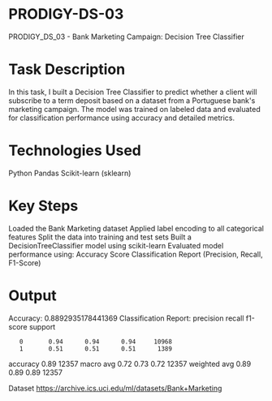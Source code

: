 # PRODIGY-DS-03

PRODIGY_DS_03 - Bank Marketing Campaign: Decision Tree Classifier

# Task Description

In this task, I built a Decision Tree Classifier to predict whether a client will subscribe to a term deposit based on a dataset from a Portuguese bank's marketing campaign. The model was trained on labeled data and evaluated for classification performance using accuracy and detailed metrics.

# Technologies Used

Python
Pandas
Scikit-learn (sklearn)

# Key Steps

Loaded the Bank Marketing dataset
Applied label encoding to all categorical features
Split the data into training and test sets
Built a DecisionTreeClassifier model using scikit-learn
Evaluated model performance using:
Accuracy Score
Classification Report (Precision, Recall, F1-Score)

# Output

Accuracy: 0.8892935178441369 Classification Report: precision recall f1-score support

       0       0.94      0.94      0.94     10968
       1       0.51      0.51      0.51      1389

accuracy                           0.89     12357
macro avg 0.72 0.73 0.72 12357 weighted avg 0.89 0.89 0.89 12357

Dataset
https://archive.ics.uci.edu/ml/datasets/Bank+Marketing
